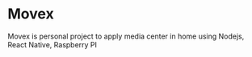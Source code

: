 # Movex
Movex is personal project to apply media center in home using Nodejs, React Native, Raspberry PI

